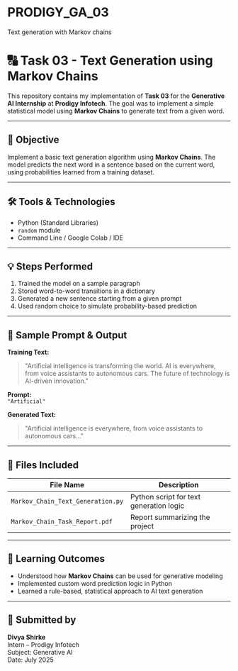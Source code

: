 # PRODIGY_GA_03
Text generation with Markov chains
# 🔠 Task 03 - Text Generation using Markov Chains

This repository contains my implementation of **Task 03** for the **Generative AI Internship** at **Prodigy Infotech**. The goal was to implement a simple statistical model using **Markov Chains** to generate text from a given word.

---

## 🎯 Objective

Implement a basic text generation algorithm using **Markov Chains**. The model predicts the next word in a sentence based on the current word, using probabilities learned from a training dataset.

---

## 🛠️ Tools & Technologies

- Python (Standard Libraries)
- `random` module
- Command Line / Google Colab / IDE

---

## 💡 Steps Performed

1. Trained the model on a sample paragraph
2. Stored word-to-word transitions in a dictionary
3. Generated a new sentence starting from a given prompt
4. Used random choice to simulate probability-based prediction

---

## 📌 Sample Prompt & Output

**Training Text:**
> "Artificial intelligence is transforming the world. AI is everywhere, from voice assistants to autonomous cars. The future of technology is AI-driven innovation."

**Prompt:**  
`"Artificial"`

**Generated Text:**  
> "Artificial intelligence is everywhere, from voice assistants to autonomous cars..."

---

## 📁 Files Included

| File Name                          | Description                             |
|-----------------------------------|-----------------------------------------|
| `Markov_Chain_Text_Generation.py` | Python script for text generation logic |
| `Markov_Chain_Task_Report.pdf`    | Report summarizing the project          |

---

## 🧠 Learning Outcomes

- Understood how **Markov Chains** can be used for generative modeling
- Implemented custom word prediction logic in Python
- Learned a rule-based, statistical approach to AI text generation

---

## 👤 Submitted by

**Divya Shirke**  
Intern – Prodigy Infotech  
Subject: Generative AI  
Date: July 2025
  
